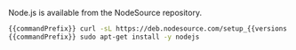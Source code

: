 Node.js is available from the NodeSource repository. 

```bash
{{commandPrefix}} curl -sL https://deb.nodesource.com/setup_{{versions.major.node}}.x | sudo -E bash -
{{commandPrefix}} sudo apt-get install -y nodejs
```
